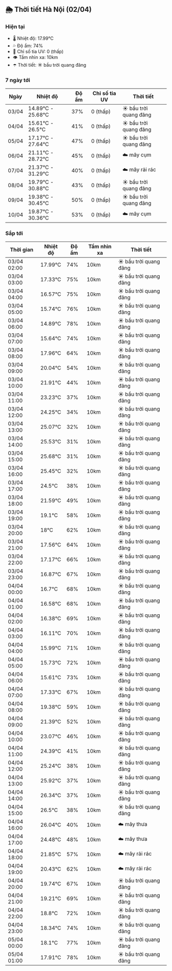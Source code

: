 ## 🌦️ Thời tiết Hà Nội (02/04)

### Hiện tại

- 🌡️ Nhiệt độ: 17.99℃
- 💦 Độ ẩm: 74%
- 🌟 Chỉ số tia UV: 0 (thấp)
- 👁️ Tầm nhìn xa: 10km
- ☂️ Thời tiết: ☀️ bầu trời quang đãng

### 7 ngày tới

| Ngày | Nhiệt độ | Độ ẩm | Chỉ số tia UV | Thời tiết |
| --- | --- | --- | --- | --- |
| 03/04 | 14.89℃ - 25.68℃ | 37% | 0 (thấp) | ☀️ bầu trời quang đãng |
| 04/04 | 15.61℃ - 26.5℃ | 41% | 0 (thấp) | ☀️ bầu trời quang đãng |
| 05/04 | 17.17℃ - 27.64℃ | 47% | 0 (thấp) | ☀️ bầu trời quang đãng |
| 06/04 | 21.11℃ - 28.72℃ | 45% | 0 (thấp) | ☁️ mây cụm |
| 07/04 | 21.37℃ - 31.29℃ | 40% | 0 (thấp) | ☁️ mây rải rác |
| 08/04 | 19.79℃ - 30.88℃ | 43% | 0 (thấp) | ☀️ bầu trời quang đãng |
| 09/04 | 19.38℃ - 30.45℃ | 50% | 0 (thấp) | ☀️ bầu trời quang đãng |
| 10/04 | 19.87℃ - 30.36℃ | 53% | 0 (thấp) | ☁️ mây cụm |

### Sắp tới

| Thời gian | Nhiệt độ | Độ ẩm | Tầm nhìn xa | Thời tiết |
| --- | --- | --- | --- | --- |
| 03/04 02:00 | 17.99℃ | 74% | 10km | ☀️ bầu trời quang đãng |
| 03/04 03:00 | 17.33℃ | 75% | 10km | ☀️ bầu trời quang đãng |
| 03/04 04:00 | 16.57℃ | 75% | 10km | ☀️ bầu trời quang đãng |
| 03/04 05:00 | 15.74℃ | 76% | 10km | ☀️ bầu trời quang đãng |
| 03/04 06:00 | 14.89℃ | 78% | 10km | ☀️ bầu trời quang đãng |
| 03/04 07:00 | 15.64℃ | 74% | 10km | ☀️ bầu trời quang đãng |
| 03/04 08:00 | 17.96℃ | 64% | 10km | ☀️ bầu trời quang đãng |
| 03/04 09:00 | 20.04℃ | 54% | 10km | ☀️ bầu trời quang đãng |
| 03/04 10:00 | 21.91℃ | 44% | 10km | ☀️ bầu trời quang đãng |
| 03/04 11:00 | 23.23℃ | 37% | 10km | ☀️ bầu trời quang đãng |
| 03/04 12:00 | 24.25℃ | 34% | 10km | ☀️ bầu trời quang đãng |
| 03/04 13:00 | 25.07℃ | 32% | 10km | ☀️ bầu trời quang đãng |
| 03/04 14:00 | 25.53℃ | 31% | 10km | ☀️ bầu trời quang đãng |
| 03/04 15:00 | 25.68℃ | 31% | 10km | ☀️ bầu trời quang đãng |
| 03/04 16:00 | 25.45℃ | 32% | 10km | ☀️ bầu trời quang đãng |
| 03/04 17:00 | 24.5℃ | 38% | 10km | ☀️ bầu trời quang đãng |
| 03/04 18:00 | 21.59℃ | 49% | 10km | ☀️ bầu trời quang đãng |
| 03/04 19:00 | 19.1℃ | 58% | 10km | ☀️ bầu trời quang đãng |
| 03/04 20:00 | 18℃ | 62% | 10km | ☀️ bầu trời quang đãng |
| 03/04 21:00 | 17.56℃ | 64% | 10km | ☀️ bầu trời quang đãng |
| 03/04 22:00 | 17.17℃ | 66% | 10km | ☀️ bầu trời quang đãng |
| 03/04 23:00 | 16.87℃ | 67% | 10km | ☀️ bầu trời quang đãng |
| 04/04 00:00 | 16.7℃ | 68% | 10km | ☀️ bầu trời quang đãng |
| 04/04 01:00 | 16.58℃ | 68% | 10km | ☀️ bầu trời quang đãng |
| 04/04 02:00 | 16.38℃ | 69% | 10km | ☀️ bầu trời quang đãng |
| 04/04 03:00 | 16.11℃ | 70% | 10km | ☀️ bầu trời quang đãng |
| 04/04 04:00 | 15.99℃ | 71% | 10km | ☀️ bầu trời quang đãng |
| 04/04 05:00 | 15.73℃ | 72% | 10km | ☀️ bầu trời quang đãng |
| 04/04 06:00 | 15.61℃ | 73% | 10km | ☀️ bầu trời quang đãng |
| 04/04 07:00 | 17.33℃ | 67% | 10km | ☀️ bầu trời quang đãng |
| 04/04 08:00 | 19.38℃ | 59% | 10km | ☀️ bầu trời quang đãng |
| 04/04 09:00 | 21.39℃ | 52% | 10km | ☀️ bầu trời quang đãng |
| 04/04 10:00 | 23.07℃ | 46% | 10km | ☀️ bầu trời quang đãng |
| 04/04 11:00 | 24.39℃ | 41% | 10km | ☀️ bầu trời quang đãng |
| 04/04 12:00 | 25.24℃ | 38% | 10km | ☀️ bầu trời quang đãng |
| 04/04 13:00 | 25.92℃ | 37% | 10km | ☀️ bầu trời quang đãng |
| 04/04 14:00 | 26.34℃ | 37% | 10km | ☀️ bầu trời quang đãng |
| 04/04 15:00 | 26.5℃ | 38% | 10km | ☀️ bầu trời quang đãng |
| 04/04 16:00 | 26.04℃ | 40% | 10km | ☁️ mây thưa |
| 04/04 17:00 | 24.48℃ | 48% | 10km | ☁️ mây thưa |
| 04/04 18:00 | 21.85℃ | 57% | 10km | ☁️ mây rải rác |
| 04/04 19:00 | 20.43℃ | 62% | 10km | ☁️ mây rải rác |
| 04/04 20:00 | 19.74℃ | 67% | 10km | ☀️ bầu trời quang đãng |
| 04/04 21:00 | 19.21℃ | 69% | 10km | ☀️ bầu trời quang đãng |
| 04/04 22:00 | 18.8℃ | 72% | 10km | ☀️ bầu trời quang đãng |
| 04/04 23:00 | 18.34℃ | 74% | 10km | ☀️ bầu trời quang đãng |
| 05/04 00:00 | 18.1℃ | 77% | 10km | ☀️ bầu trời quang đãng |
| 05/04 01:00 | 17.91℃ | 78% | 10km | ☀️ bầu trời quang đãng |
